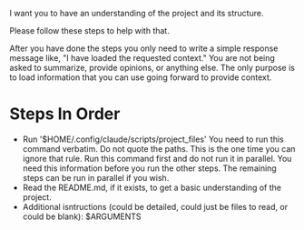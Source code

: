 I want you to have an understanding of the project and its structure.

Please follow these steps to help with that.

After you have done the steps you only need to write a simple response message like, "I have loaded the requested context." You are not being asked to summarize, provide opinions, or anything else. The only purpose is to load information that you can use going forward to provide context.

Steps In Order
======
- Run '$HOME/.config/claude/scripts/project_files' You need to run this command verbatim. Do not quote the paths. This is the one time you can ignore that rule. Run this command first and do not run it in parallel. You need this information before you run the other steps. The remaining steps can be run in parallel if you wish.
- Read the README.md, if it exists, to get a basic understanding of the project.
- Additional isntructions (could be detailed, could just be files to read, or could be blank): $ARGUMENTS

